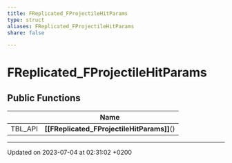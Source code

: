 ```yaml
---
title: FReplicated_FProjectileHitParams
type: struct
aliases: FReplicated_FProjectileHitParams
share: false

---
```


# FReplicated_FProjectileHitParams





## Public Functions

|                | Name           |
| -------------- | -------------- |
| TBL_API | **[[FReplicated_FProjectileHitParams]]**() |

-------------------------------

Updated on 2023-07-04 at 02:31:02 +0200